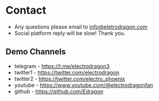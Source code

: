 # Contact


- Any questions please email to info@eletrodragon.com
- Social platform reply will be slow! Thank you. 


## Demo Channels 

- telegram - https://t.me/electrodragon3
- twitter1 - https://twitter.com/electrodragon
- twitter2 - https://twitter.com/electro_phoenix
- youtube - https://www.youtube.com/@electrodragonfan
- github - https://github.com/Edragon

